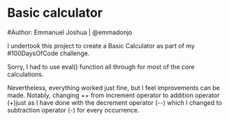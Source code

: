 # Basic calculator
#Author: Emmanuel Joshua | @emmadonjo

I undertook this project to create a Basic Calculator as part of my #100DaysOfCode challenge.

Sorry, I had to use eval() function all through for most of the core calculations.

Nevertheless, everything worked just fine, but I feel improvements can be made. Notably, changing ++ from increment operator to addition operator (+)just as I have done with the decrement operator (--) which I changed to subtraction operator (-) for every occurrence.
